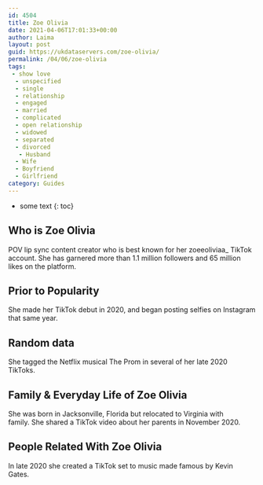 ```yaml
---
id: 4504
title: Zoe Olivia
date: 2021-04-06T17:01:33+00:00
author: Laima
layout: post
guid: https://ukdataservers.com/zoe-olivia/
permalink: /04/06/zoe-olivia
tags:
 - show love
  - unspecified
  - single
  - relationship
  - engaged
  - married
  - complicated
  - open relationship
  - widowed
  - separated
  - divorced
   - Husband
  - Wife
  - Boyfriend
  - Girlfriend
category: Guides
---
```


* some text
{: toc}


## Who is Zoe Olivia
                  
                  
                  
POV lip sync content creator who is best known for her zoeeoliviaa_ TikTok account. She has garnered more than 1.1 million followers and 65 million likes on the platform.
                  
              
            
              
            
                
                
                
## Prior to Popularity
                  
                  
                  
She made her TikTok debut in 2020, and began posting selfies on Instagram that same year.
                  
              
            
              
            
                
                
                
## Random data
                  
                  
                  
She tagged the Netflix musical The Prom in several of her late 2020 TikToks. 
                  
              
            
              
            
                
                
                
## Family & Everyday Life of Zoe Olivia
                  
                  
                  
She was born in Jacksonville, Florida but relocated to Virginia with family. She shared a TikTok video about her parents in November 2020.
                  
              
            
              
            
                
                
                
## People Related With Zoe Olivia
                  
                  
                  
In late 2020 she created a TikTok set to music made famous by Kevin Gates. 
                  
              
            
              
            
                
              
            
              
              
            
            
              
            
          
          
          
